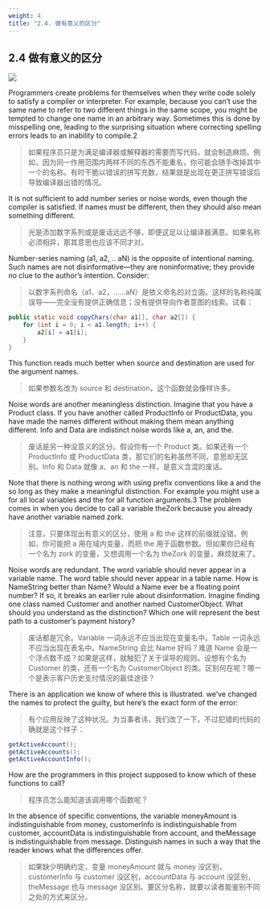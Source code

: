 ```yaml
---
weight: 4
title: "2.4. 做有意义的区分"
---
```


## 2.4 做有意义的区分

![](/cc/figures/ch2/2_2fig_martin.jpg)

Programmers create problems for themselves when they write code solely to satisfy a compiler or interpreter. For example, because you can’t use the same name to refer to two different things in the same scope, you might be tempted to change one name in an arbitrary way. Sometimes this is done by misspelling one, leading to the surprising situation where correcting spelling errors leads to an inability to compile.2

> 如果程序员只是为满足编译器或解释器的需要而写代码，就会制造麻烦。例如，因为同一作用范围内两样不同的东西不能重名，你可能会随手改掉其中一个的名称。有时干脆以错误的拼写充数，结果就是出现在更正拼写错误后导致编译器出错的情况。

It is not sufficient to add number series or noise words, even though the compiler is satisfied. If names must be different, then they should also mean something different.

> 光是添加数字系列或是废话远远不够，即便这足以让编译器满意。如果名称必须相异，那其意思也应该不同才对。

Number-series naming (a1, a2, .. aN) is the opposite of intentional naming. Such names are not disinformative—they are noninformative; they provide no clue to the author’s intention. Consider:

> 以数字系列命名（a1、a2，……aN）是依义命名的对立面。这样的名称纯属误导——完全没有提供正确信息；没有提供导向作者意图的线索。试看：

```java
public static void copyChars(char a1[], char a2[]) {
    for (int i = 0; i < a1.length; i++) {
        a2[i] = a1[i];
    }
}
```

This function reads much better when source and destination are used for the argument names.

> 如果参数名改为 source 和 destination，这个函数就会像样许多。

Noise words are another meaningless distinction. Imagine that you have a Product class. If you have another called ProductInfo or ProductData, you have made the names different without making them mean anything different. Info and Data are indistinct noise words like a, an, and the.

> 废话是另一种没意义的区分。假设你有一个 Product 类。如果还有一个 ProductInfo 或 ProductData 类，那它们的名称虽然不同，意思却无区别。Info 和 Data 就像 a、an 和 the 一样，是意义含混的废话。

Note that there is nothing wrong with using prefix conventions like a and the so long as they make a meaningful distinction. For example you might use a for all local variables and the for all function arguments.3 The problem comes in when you decide to call a variable theZork because you already have another variable named zork.

> 注意，只要体现出有意义的区分，使用 a 和 the 这样的前缀就没错。例如，你可能把 a 用在域内变量，而把 the 用于函数参数。但如果你已经有一个名为 zork 的变量，又想调用一个名为 theZork 的变量，麻烦就来了。

Noise words are redundant. The word variable should never appear in a variable name. The word table should never appear in a table name. How is NameString better than Name? Would a Name ever be a floating point number? If so, it breaks an earlier rule about disinformation. Imagine finding one class named Customer and another named CustomerObject. What should you understand as the distinction? Which one will represent the best path to a customer’s payment history?

> 废话都是冗余。Variable 一词永远不应当出现在变量名中。Table 一词永远不应当出现在表名中。NameString 会比 Name 好吗？难道 Name 会是一个浮点数不成？如果是这样，就触犯了关于误导的规则。设想有个名为 Customer 的类，还有一个名为 CustomerObject 的类。区别何在呢？哪一个是表示客户历史支付情况的最佳途径？

There is an application we know of where this is illustrated. we’ve changed the names to protect the guilty, but here’s the exact form of the error:

> 有个应用反映了这种状况。为当事者讳，我们改了一下，不过犯错的代码的确就是这个样子：

```java
getActiveAccount();
getActiveAccounts();
getActiveAccountInfo();
```

How are the programmers in this project supposed to know which of these functions to call?

> 程序员怎么能知道该调用哪个函数呢？

In the absence of specific conventions, the variable moneyAmount is indistinguishable from money, customerInfo is indistinguishable from customer, accountData is indistinguishable from account, and theMessage is indistinguishable from message. Distinguish names in such a way that the reader knows what the differences offer.

> 如果缺少明确约定，变量 moneyAmount 就与 money 没区别， customerInfo 与 customer 没区别，accountData 与 account 没区别， theMessage 也与 message 没区别。要区分名称，就要以读者能鉴别不同之处的方式来区分。